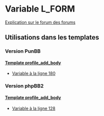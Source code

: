 # Variable L_FORM
[Explication sur le forum des forums](http://forum.forumactif.com/t294113-listing-des-variables#L_FORM)
## Utilisations dans les templates
### Version PunBB
#### [Template profile_add_body](punbb/profile_add_body.md)
* [Variable à la ligne 180](../punbb/profile_add_body.tpl#L180)
### Version phpBB2
#### [Template profile_add_body](subsilver/profile_add_body.md)
* [Variable à la ligne 128](../subsilver/profile_add_body.tpl#L128)
